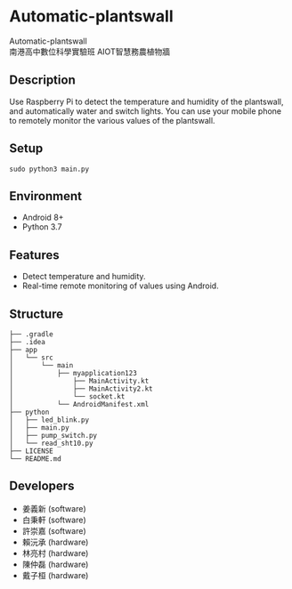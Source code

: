 # Automatic-plantswall
Automatic-plantswall\
南港高中數位科學實驗班 AIOT智慧務農植物牆
## Description
Use Raspberry Pi to detect the temperature and humidity of the plantswall, and automatically water and switch lights. You can use your mobile phone to remotely monitor the various values of the plantswall.

## Setup
```terminal
sudo python3 main.py 
```
## Environment
- Android 8+
- Python 3.7

## Features
- Detect temperature and humidity.
- Real-time remote monitoring of values using Android.



## Structure
```
├── .gradle
├── .idea                
├── app    
│   └── src
│       └── main
│           ├── myapplication123
│               ├── MainActivity.kt 
│               ├── MainActivity2.kt
│               └── socket.kt 
│           └── AndroidManifest.xml
├── python                      
│   ├── led_blink.py
│   ├── main.py              
│   ├── pump_switch.py  
│   └── read_sht10.py   
├── LICENSE
└── README.md                      
```

## Developers
- 姜義新 (software)
- 白秉軒 (software)
- 許崇嘉 (software)
- 賴沅承 (hardware)
- 林亮村 (hardware)
- 陳仲磊 (hardware)
- 戴子桓 (hardware)


